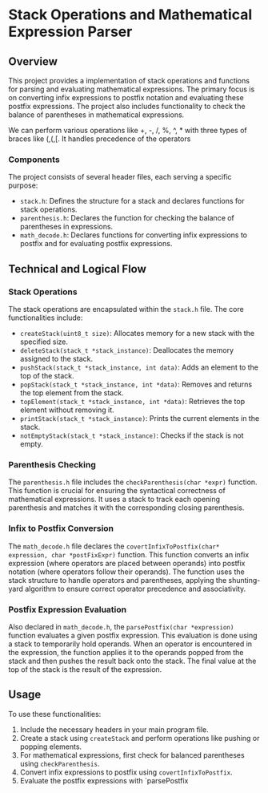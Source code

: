 # Stack Operations and Mathematical Expression Parser

## Overview

This project provides a implementation of stack operations and functions for parsing and evaluating mathematical expressions. The primary focus is on converting infix expressions to postfix notation and evaluating these postfix expressions. The project also includes functionality to check the balance of parentheses in mathematical expressions.

We can perform various operations like +, -, /, %, ^, * with three types of braces like (,(,[. It handles precedence of the operators

### Components

The project consists of several header files, each serving a specific purpose:

- `stack.h`: Defines the structure for a stack and declares functions for stack operations.
- `parenthesis.h`: Declares the function for checking the balance of parentheses in expressions.
- `math_decode.h`: Declares functions for converting infix expressions to postfix and for evaluating postfix expressions.

## Technical and Logical Flow

### Stack Operations

The stack operations are encapsulated within the `stack.h` file. The core functionalities include:

- `createStack(uint8_t size)`: Allocates memory for a new stack with the specified size.
- `deleteStack(stack_t *stack_instance)`: Deallocates the memory assigned to the stack.
- `pushStack(stack_t *stack_instance, int data)`: Adds an element to the top of the stack.
- `popStack(stack_t *stack_instance, int *data)`: Removes and returns the top element from the stack.
- `topElement(stack_t *stack_instance, int *data)`: Retrieves the top element without removing it.
- `printStack(stack_t *stack_instance)`: Prints the current elements in the stack.
- `notEmptyStack(stack_t *stack_instance)`: Checks if the stack is not empty.

### Parenthesis Checking

The `parenthesis.h` file includes the `checkParenthesis(char *expr)` function. This function is crucial for ensuring the syntactical correctness of mathematical expressions. It uses a stack to track each opening parenthesis and matches it with the corresponding closing parenthesis.

### Infix to Postfix Conversion

The `math_decode.h` file declares the `covertInfixToPostfix(char* expression, char *postFixExpr)` function. This function converts an infix expression (where operators are placed between operands) into postfix notation (where operators follow their operands). The function uses the stack structure to handle operators and parentheses, applying the shunting-yard algorithm to ensure correct operator precedence and associativity.

### Postfix Expression Evaluation

Also declared in `math_decode.h`, the `parsePostfix(char *expression)` function evaluates a given postfix expression. This evaluation is done using a stack to temporarily hold operands. When an operator is encountered in the expression, the function applies it to the operands popped from the stack and then pushes the result back onto the stack. The final value at the top of the stack is the result of the expression.

## Usage

To use these functionalities:

1. Include the necessary headers in your main program file.
2. Create a stack using `createStack` and perform operations like pushing or popping elements.
3. For mathematical expressions, first check for balanced parentheses using `checkParenthesis`.
4. Convert infix expressions to postfix using `covertInfixToPostfix`.
5. Evaluate the postfix expressions with `parsePostfix

